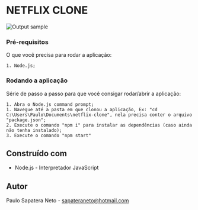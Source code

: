 # NETFLIX CLONE

![Output sample](https://media.giphy.com/media/TsEwy89fsYTnzIXP4E/giphy.gif)

### Pré-requisitos

O que você precisa para rodar a aplicação:

```
1. Node.js;

```

### Rodando a aplicação

Série de passo a passo para que você consigar rodar/abrir a aplicação:

```
1. Abra o Node.js command prompt;
1. Navegue até a pasta em que clonou a aplicação, Ex: "cd C:\Users\Paulo\Documents\netflix-clone", nela precisa conter o arquivo "package.json";
2. Execute o comando "npm i" para instalar as dependências (caso ainda não tenha instalado);
3. Execute o comando "npm start"
```

## Construído com

* Node.js - Interpretador JavaScript

## Autor

Paulo Sapatera Neto - sapateraneto@hotmail.com
